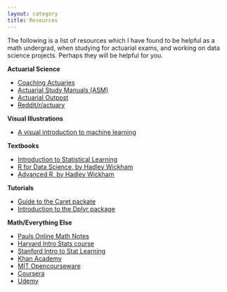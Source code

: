 ```yaml
---
layout: category
title: Resources
---
```


The following is a list of resources which I have found to be helpful as a math undergrad, when studying for actuarial exams, and working on data science projects.  Perhaps they will be helpful for you.

**Actuarial Science**

* [Coaching Actuaries](http://coachingactuaries.com/)
* [Actuarial Study Manuals (ASM)](http://www.studymanuals.com/)
* [Actuarial Outpost](http://www.actuarialoutpost.com/)
* [Reddit/r/actuary](https://www.reddit.com/r/actuary/)

**Visual Illustrations**
* [A visual introduction to machine learning](http://www.r2d3.us/visual-intro-to-machine-learning-part-1)

**Textbooks**
* [Introduction to Statistical Learning](http://www-bcf.usc.edu/~gareth/ISL/)
* [R for Data Science, by Hadley Wickham](http://r4ds.had.co.nz/)
* [Advanced R, by Hadley Wickham](http://adv-r.had.co.nz/)

**Tutorials**
* [Guide to the Caret packate](http://topepo.github.io/caret/index.html)
* [Introduction to the Dplyr package](https://cran.r-project.org/web/packages/dplyr/vignettes/dplyr.html)

**Math/Everything Else**
* [Pauls Online Math Notes](http://tutorial.math.lamar.edu/)
* [Harvard Intro Stats course](https://projects.iq.harvard.edu/stat110/home)
* [Stanford Intro to Stat Learning](https://lagunita.stanford.edu/courses/HumanitiesSciences/StatLearning/Winter2016/about)
* [Khan Academy](https://www.khanacademy.org/)
* [MIT Opencourseware](https://ocw.mit.edu/index.htm)
* [Coursera](https://www.coursera.org/)
* [Udemy](https://www.udemy.com/)
